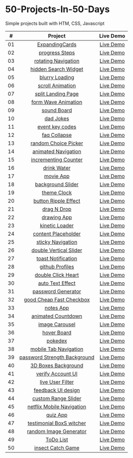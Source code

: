 # 50-Projects-In-50-Days

Simple projects built with HTM, CSS, Javascript


|  #  |                                                                  Project                                                                   |                                  Live Demo                                   |
| :-: | :----------------------------------------------------------------------------------------------------------------------------------------: | :--------------------------------------------------------------------------: |
| 01  |             [ExpandingCards](https://github.com/igelkottuggla/50-Projects-In-50-Days/tree/master/1st%20Day%20__ExpandingCards)             |       [Live Demo](https://igelkottuggla-expanding-cards.netlify.app/)        |
| 02  |               [progress Steps](https://github.com/igelkottuggla/50-Projects-In-50-Days/tree/master/2nd%20Day__progressSteps)               |        [Live Demo](https://igelkottuggla-progress-steps.netlify.app/)        |
| 03  |         [rotating Navigation](https://github.com/igelkottuggla/50-Projects-In-50-Days/tree/master/3d%20Day%20__rotatingNavigation)         |     [Live Demo](https://igelkottuggla-rotating-navigation.netlify.app/)      |
| 04  |        [hidden Search Widget](https://github.com/igelkottuggla/50-Projects-In-50-Days/tree/master/4%20th%20Day__hiddenSearchWidget)        |     [Live Demo](https://igelkottuggla-hidden-search-widget.netlify.app/)     |
| 05  |               [blurry Loading](https://github.com/igelkottuggla/50-Projects-In-50-Days/tree/master/5th%20Day__blurryLoading)               |        [Live Demo](https://igelkottuggla-blurry-loading.netlify.app/)        |
| 06  |             [scroll Animation](https://github.com/igelkottuggla/50-Projects-In-50-Days/tree/master/6th%20Day__scrollAnimation)             |       [Live Demo](https://igelkottuggla-scroll-animation.netlify.app/)       |
| 07  |           [split Landing Page](https://github.com/igelkottuggla/50-Projects-In-50-Days/tree/master/7th%20Day__splitLandingPage)            |      [Live Demo](https://igelkottuggla-split-landing-page.netlify.app/)      |
| 08  |          [form Wave Animation](https://github.com/igelkottuggla/50-Projects-In-50-Days/tree/master/8th%20Day__formWaveAnimation)           |     [Live Demo](https://igelkottuggla-form-wave-animation.netlify.app/)      |
| 09  |                  [sound Board](https://github.com/igelkottuggla/50-Projects-In-50-Days/tree/master/9th%20Day__soundBoard)                  |          [Live Demo](https://igelkottuggla-soundboard.netlify.app/)          |
| 10  |                  [dad Jokes](https://github.com/igelkottuggla/50-Projects-In-50-Days/tree/master/10th%20Day__%20dadJokes)                  |          [Live Demo](https://igelkottuggla-dad-jokes.netlify.app/)           |
| 11  |              [event key codes](https://github.com/igelkottuggla/50-Projects-In-50-Days/tree/master/11th%20Day__eventKeyCodes)              |       [Live Demo](https://igelkottuggla-event-key-codes.netlify.app/)        |
| 12  |                [faq Collapse](https://github.com/igelkottuggla/50-Projects-In-50-Days/tree/master/12th%20Day___faqCollapse)                |         [Live Demo](https://igelkottuggla-faq-collapse.netlify.app/)         |
| 13  |         [random Choice Picker](https://github.com/igelkottuggla/50-Projects-In-50-Days/tree/master/13th%20Day__randomChoicePicker)         |     [Live Demo](https://igelkottuggla-random-choice-picker.netlify.app/)     |
| 14  |         [animated Navigation](https://github.com/igelkottuggla/50-Projects-In-50-Days/tree/master/14thDay__%20animatedNavigation)          |     [Live Demo](https://igelkottuggla-animated-navigation.netlify.app/)      |
| 15  |        [incrementing Counter](https://github.com/igelkottuggla/50-Projects-In-50-Days/tree/master/15th%20Day__incrementingCounter)         |     [Live Demo](https://igelkottuggla-incrementing-counter.netlify.app/)     |
| 16  |                 [drink Water](https://github.com/igelkottuggla/50-Projects-In-50-Days/tree/master/16th%20Day__drinkWater)                  |         [Live Demo](https://igelkottuggla-drink-water.netlify.app/)          |
| 17  |                   [movie App](https://github.com/igelkottuggla/50-Projects-In-50-Days/tree/master/17th%20Day__movieApp)                    |          [Live Demo](https://igelkottuggla-movie-app.netlify.app/)           |
| 18  |           [background Slider](https://github.com/igelkottuggla/50-Projects-In-50-Days/tree/master/18th%20Day__backgroundSlider)            |      [Live Demo](https://igelkottuggla-background-slider.netlify.app/)       |
| 19  |                 [theme Clock](https://github.com/igelkottuggla/50-Projects-In-50-Days/tree/master/19th%20Day__themeClock)                  |         [Live Demo](https://igelkottuggla-theme-clock.netlify.app/)          |
| 20  |         [button Ripple Effect](https://github.com/igelkottuggla/50-Projects-In-50-Days/tree/master/20th%20Day__buttonRippleEffect)         |     [Live Demo](https://igelkottuggla-button-ripple-effect.netlify.app/)     |
| 21  |               [drag N Drop](https://github.com/igelkottuggla/50-Projects-In-50-Days/tree/master/21st%20Day__drag%20_N_Drop)                |         [Live Demo](https://igelkottuggla-drag-n-drop.netlify.app/)          |
| 22  |                 [drawing App](https://github.com/igelkottuggla/50-Projects-In-50-Days/tree/master/22nd%20Day__drawingApp)                  |         [Live Demo](https://igelkottuggla-drawing-app.netlify.app/)          |
| 23  |               [kinetic Loader](https://github.com/igelkottuggla/50-Projects-In-50-Days/tree/master/23d%20Day__kineticLoader)               |        [Live Demo](https://igelkottuggla-kinetic-loader.netlify.app/)        |
| 24  |         [content Placeholder](https://github.com/igelkottuggla/50-Projects-In-50-Days/tree/master/24th%20Day__contentPlaceholder)          |     [Live Demo](https://igelkottuggla-content-placeholder.netlify.app/)      |
| 25  |           [sticky Navigation](https://github.com/igelkottuggla/50-Projects-In-50-Days/tree/master/25th%20Day__stickyNavigation)            |      [Live Demo](https://igelkottuggla-sticky-navigation.netlify.app/)       |
| 26  |       [double Vertical Slider](https://github.com/igelkottuggla/50-Projects-In-50-Days/tree/master/26th%20Day__doubleVerticalSlider)       |    [Live Demo](https://igelkottuggla-double-vertical-slider.netlify.app/)    |
| 27  |          [toast Notification](https://github.com/igelkottuggla/50-Projects-In-50-Days/tree/master/27th%20Day__toastNotification)           |      [Live Demo](https://igelkottuggla-toast-notification.netlify.app/)      |
| 28  |             [github Profiles](https://github.com/igelkottuggla/50-Projects-In-50-Days/tree/master/28th%20Day__githubProfiles)              |       [Live Demo](https://igelkottuggla-github-profiles.netlify.app/)        |
| 29  |           [double Click Heart](https://github.com/igelkottuggla/50-Projects-In-50-Days/tree/master/29th%20Day__doubleClickHeart)           |      [Live Demo](https://igelkottuggla-double-click-heart.netlify.app/)      |
| 30  |             [auto Text Effect](https://github.com/igelkottuggla/50-Projects-In-50-Days/tree/master/30th%20Day__autoTextEffect)             |       [Live Demo](https://igelkottuggla-autotext-effect.netlify.app/)        |
| 31  |          [password Generator](https://github.com/igelkottuggla/50-Projects-In-50-Days/tree/master/31st%20Day__passwordGenerator)           |      [Live Demo](https://igelkottuggla-password-generator.netlify.app/)      |
| 32  |     [good Cheap Fast Checkbox](https://github.com/igelkottuggla/50-Projects-In-50-Days/tree/master/32nd%20Day__goodCheapFastCheckbox)      |   [Live Demo](https://igelkottuggla-good-cheap-fast-checkbox.netlify.app/)   |
| 33  |                    [notes App](https://github.com/igelkottuggla/50-Projects-In-50-Days/tree/master/33d%20Day__notesApp)                    |          [Live Demo](https://igelkottuggla-note-sapp.netlify.app/)           |
| 34  |          [animated Countdown](https://github.com/igelkottuggla/50-Projects-In-50-Days/tree/master/34th%20Day__animatedCountdown)           |      [Live Demo](https://igelkottuggla-animated-countdown.netlify.app/)      |
| 35  |              [image Carousel](https://github.com/igelkottuggla/50-Projects-In-50-Days/tree/master/35th%20Day__imageCarousel)               |        [Live Demo](https://igelkottuggla-image-carousel.netlify.app/)        |
| 36  |                 [hover Board](https://github.com/igelkottuggla/50-Projects-In-50-Days/tree/master/36th%20Day__hoverboard)                  |          [Live Demo](https://igelkottuggla-hoverboard.netlify.app/)          |
| 37  |                     [pokedex](https://github.com/igelkottuggla/50-Projects-In-50-Days/tree/master/37th%20Day__pokedex)                     |           [Live Demo](https://igelkottuggla-pokedex.netlify.app/)            |
| 38  |        [mobile Tab Navigation](https://github.com/igelkottuggla/50-Projects-In-50-Days/tree/master/38th%20Day__mobileTabNavigation)        |    [Live Demo](https://igelkottuggla-mobile-tab-navigation.netlify.app/)     |
| 39  | [password Strength Background](https://github.com/igelkottuggla/50-Projects-In-50-Days/tree/master/39th%20Day__passwordStrengthBackground) | [Live Demo](https://igelkottuggla-password-strength-background.netlify.app/) |
| 40  |          [3D Boxes Background](https://github.com/igelkottuggla/50-Projects-In-50-Days/tree/master/40th%20Day__3dBoxesBackground)          |     [Live Demo](https://igelkottuggla-3d-boxes-background.netlify.app/)      |
| 41  |            [verify Account UI](https://github.com/igelkottuggla/50-Projects-In-50-Days/tree/master/41st%20Day__verifyAccountUI)            |      [Live Demo](https://igelkottuggla-verify-account-ui.netlify.app/)       |
| 42  |             [live User Filter](https://github.com/igelkottuggla/50-Projects-In-50-Days/tree/master/42nd%20Day__liveUserFilter)             |       [Live Demo](https://igelkottuggla-live-user-filter.netlify.app/)       |
| 43  |           [feedback UI design](https://github.com/igelkottuggla/50-Projects-In-50-Days/tree/master/43d%20Day__feedbackUIdesign)            |      [Live Demo](https://igelkottuggla-feedback-ui-design.netlify.app/)      |
| 44  |          [custom Range Slider](https://github.com/igelkottuggla/50-Projects-In-50-Days/tree/master/44th%20Day__customRangeSlider)          |     [Live Demo](https://igelkottuggla-custom-range-slider.netlify.app/)      |
| 45  |    [netflix Mobile Navigation](https://github.com/igelkottuggla/50-Projects-In-50-Days/tree/master/45th%20Day__netflixMobileNavigation)    |  [Live Demo](https://igelkottuggla-netflix-mobile-navigation.netlify.app/)   |
| 46  |                    [quiz App](https://github.com/igelkottuggla/50-Projects-In-50-Days/tree/master/46th%20Day__quizApp)                     |           [Live Demo](https://igelkottuggla-quiz-app.netlify.app/)           |
| 47  |     [testimonial BoxS witcher](https://github.com/igelkottuggla/50-Projects-In-50-Days/tree/master/47th%20Day__testimonialBoxSwitcher)     |   [Live Demo](https://igelkottuggla-testimonial-box-switcher.netlify.app/)   |
| 48  |       [random Image Generator](https://github.com/igelkottuggla/50-Projects-In-50-Days/tree/master/48th%20Day__randomImageGenerator)       |    [Live Demo](https://igelkottuggla-random-image-generator.netlify.app/)    |
| 49  |                   [ToDo List](https://github.com/igelkottuggla/50-Projects-In-50-Days/tree/master/49th%20Day__toDoList)                    |          [Live Demo](https://igelkottuggla-to-do-list.netlify.app/)          |
| 50  |            [insect Catch Game](https://github.com/igelkottuggla/50-Projects-In-50-Days/tree/master/50th%20Day__insectCatchGame)            |      [Live Demo](https://igelkottuggla-insect-catch-game.netlify.app/)       |
